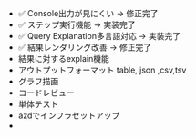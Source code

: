 - ✅ Console出力が見にくい → 修正完了
- ✅ ステップ実行機能 → 実装完了
- ✅ Query Explanation多言語対応 → 実装完了
- ✅ 結果レンダリング改善 → 修正完了
- 結果に対するexplain機能
- アウトプットフォーマット table, json ,csv,tsv
- グラフ描画
- コードレビュー
- 単体テスト
- azdでインフラセットアップ
-
